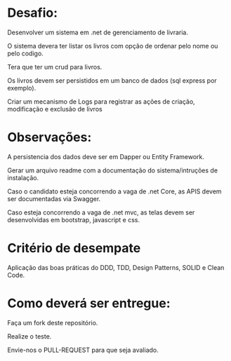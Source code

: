 # Desafio:

Desenvolver um sistema em .net de gerenciamento de livraria.

O sistema devera ter listar os livros com opção de ordenar pelo nome ou pelo codigo.

Tera que ter um crud para livros.

Os livros devem ser persistidos em um banco de dados (sql express por exemplo).

Criar um mecanismo de Logs para registrar as ações de criação, modificação e exclusão de livros


# Observações:

A persistencia dos dados deve ser em Dapper ou Entity Framework.

Gerar um arquivo readme com a documentação do sistema/intruções de instalação.

Caso o candidato esteja concorrendo a vaga de .net Core, as APIS devem ser documentadas via Swagger.

Caso esteja concorrendo a vaga de .net mvc, as telas devem ser desenvolvidas em bootstrap, javascript e css.


# Critério de desempate

Aplicação das boas práticas do DDD, TDD, Design Patterns, SOLID e Clean Code.

# Como deverá ser entregue:

Faça um fork deste repositório.

Realize o teste.

Envie-nos o PULL-REQUEST para que seja avaliado.
